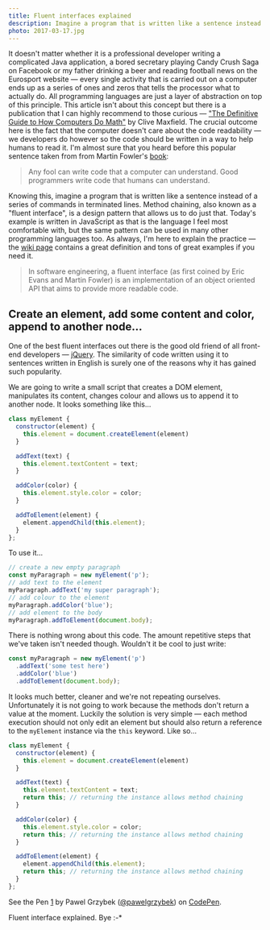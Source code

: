 ```yaml
---
title: Fluent interfaces explained
description: Imagine a program that is written like a sentence instead of a series of separated command blocks — the technique of method chaining is the answer.
photo: 2017-03-17.jpg
---
```


It doesn't matter whether it is a professional developer writing a complicated Java application, a bored secretary playing Candy Crush Saga on Facebook or my father drinking a beer and reading football news on the Eurosport website — every single activity that is carried out on a computer ends up as a series of ones and zeros that tells the processor what to actually do. All programming languages are just a layer of abstraction on top of this principle. This article isn't about this concept but there is a publication that I can highly recommend to those curious — ["The Definitive Guide to How Computers Do Math"](https://www.amazon.com/Definitive-Guide-How-Computers-Math/dp/0471732788) by Clive Maxfield. The crucial outcome here is the fact that the computer doesn't care about the code readability — we developers do however so the code should be written in a way to help humans to read it. I'm almost sure that you heard before this popular sentence taken from from Martin Fowler's [book](https://www.amazon.co.uk/Refactoring-Improving-Design-Existing-Technology/dp/0201485672):

> Any fool can write code that a computer can understand. Good programmers write code that humans can understand.

Knowing this, imagine a program that is written like a sentence instead of a series of commands in terminated lines. Method chaining, also known as a "fluent interface", is a design pattern that allows us to do just that. Today's example is written in JavaScript as that is the language I feel most comfortable with, but the same pattern can be used in many other programming languages too. As always, I'm here to explain the practice — the [wiki page](https://en.wikipedia.org/wiki/Fluent_interface) contains a great definition and tons of great examples if you need it.

> In software engineering, a fluent interface (as first coined by Eric Evans and Martin Fowler) is an implementation of an object oriented API that aims to provide more readable code.

## Create an element, add some content and color, append to another node...

One of the best fluent interfaces out there is the good old friend of all front-end developers — [jQuery](https://jquery.com/). The similarity of code written using it to sentences written in English is surely one of the reasons why it has gained such popularity.

We are going to write a small script that creates a DOM element, manipulates its content, changes colour and allows us to append it to another node. It looks something like this...

```js
class myElement {
  constructor(element) {
    this.element = document.createElement(element)
  }

  addText(text) {
    this.element.textContent = text;
  }

  addColor(color) {
    this.element.style.color = color;
  }

  addToElement(element) {
    element.appendChild(this.element);
  }
};
```

To use it...

```js
// create a new empty paragraph
const myParagraph = new myElement('p');
// add text to the element
myParagraph.addText('my super paragraph');
// add colour to the element
myParagraph.addColor('blue');
// add element to the body
myParagraph.addToElement(document.body);
```

There is nothing wrong about this code. The amount repetitive steps that we've taken isn't needed though. Wouldn't it be cool to just write:

```js
const myParagraph = new myElement('p')
  .addText('some test here')
  .addColor('blue')
  .addToElement(document.body);
```

It looks much better, cleaner and we're not repeating ourselves. Unfortunately it is not going to work because the methods don't return a value at the moment. Luckily the solution is very simple — each method execution should not only edit an element but should also return a reference to the `myElement` instance via the `this` keyword. Like so...

```js
class myElement {
  constructor(element) {
    this.element = document.createElement(element)
  }

  addText(text) {
    this.element.textContent = text;
    return this; // returning the instance allows method chaining
  }

  addColor(color) {
    this.element.style.color = color;
    return this; // returning the instance allows method chaining
  }

  addToElement(element) {
    element.appendChild(this.element);
    return this; // returning the instance allows method chaining
  }
};
```

<p><p data-height="584" data-theme-id="dark" data-slug-hash="KWyPQq" data-default-tab="js,result" data-user="pawelgrzybek" data-embed-version="2" data-pen-title="1" class="codepen">See the Pen <a href="http://codepen.io/pawelgrzybek/pen/KWyPQq/">1</a> by Pawel Grzybek (<a href="http://codepen.io/pawelgrzybek">@pawelgrzybek</a>) on <a href="http://codepen.io">CodePen</a>.</p>
<script async src="https://production-assets.codepen.io/assets/embed/ei.js"></script></p>

Fluent interface explained. Bye :-*
